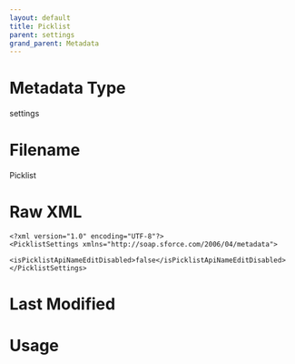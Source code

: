 ```yaml
---
layout: default
title: Picklist
parent: settings
grand_parent: Metadata
---
```

# Metadata Type
settings


# Filename 
Picklist


# Raw XML
```
<?xml version="1.0" encoding="UTF-8"?>
<PicklistSettings xmlns="http://soap.sforce.com/2006/04/metadata">
    <isPicklistApiNameEditDisabled>false</isPicklistApiNameEditDisabled>
</PicklistSettings>
```


# Last Modified


# Usage
